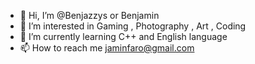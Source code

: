 - 👋 Hi, I’m @Benjazzys or Benjamin
- 👀 I’m interested in Gaming , Photography , Art , Coding
- 🌱 I’m currently learning C++ and English language
- 📫 How to reach me jaminfaro@gmail.com

<!---
Benjazzys/Benjazzys is a ✨ special ✨ repository because its `README.md` (this file) appears on your GitHub profile.
You can click the Preview link to take a look at your changes.
--->
